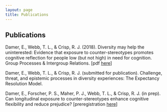 ```yaml
---
layout: page
title: Publications
---
```

<!-- <section class="list">
    {% for post in site.posts %}
        {% if post.projects %}
            <div class="item {% if post.star %}star{% endif %}">
                <a class="url" href="{% if post.externalLink %}{{ post.externalLink }}{% else %}{{ site.url }}{{ post.url }}{% endif %}">
                    <aside><time datetime="{{ post.date | date:"%d-%m-%Y" }}">{{ post.date | date: "%b %d %Y" }}</time></aside>
                    <h3 class="title">{{ post.title }}</h3>
                </a>
            </div>
        {% endif %}
    {% endfor %}
</section> -->

## Publications

Damer, E., Webb, T. L., & Crisp, R. J. (2018). Diversity may help the uninterested: Evidence that exposure to counter-stereotypes promotes cognitive reflection for people low (but not high) in need for cognition. Group Processes & Intergroup Relations. [pdf [here](/assets/pdfs/damer2018.pdf)]

Damer, E., Webb, T. L., & Crisp, R. J. (submitted for publication). Challenge, threat, and epistemic processes in diversity experiences: The Expectancy Resolution Model. 

Damer, E., Forscher, P. S., Maher, P. J., Webb, T. L., & Crisp, R. J. (in prep). Can longitudinal exposure to counter-stereotypes enhance cognitive flexibility and reduce prejudice? [preregistration [here](https://osf.io/jcz8q/)]